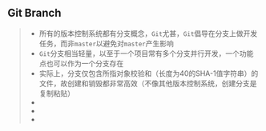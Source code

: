 ## Git Branch

> * 所有的版本控制系统都有分支概念，`Git`尤甚，`Git`倡导在分支上做开发任务，而非`master`以避免对`master`产生影响
> * `Git`分支相当轻量，以至于一个项目常有多个分支并行开发，一个功能点也可以作为一个分支存在
> * 实际上，分支仅包含所指对象校验和（长度为40的SHA-1值字符串）的文件，故创建和销毁都非常高效（不像其他版本控制系统，创建分支是复制粘贴）
> * 
> * 
> * 
